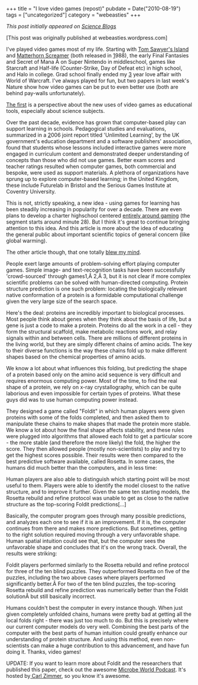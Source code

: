 +++
title = "I love video games (repost)"
pubdate = Date("2010-08-19")
tags = ["uncategorized"]
category = "webeasties"
+++

_This post initially appeared on [Science Blogs](http://scienceblogs.com/webeasties)_

[This post was originally published at webeasties.wordpress.com]

I've played video games most of my life. Starting with [Tom Sawyer's Island](http://www.mobygames.com/game/chase-on-tom-sawyers-island) and [Matterhorn Screamer](http://www.mobygames.com/game/matterhorn-screamer) (both released in [1](ref-link-1)988), the early Final Fantasies and Secret of Mana Â on Super Nintendo in middleschool, games like Starcraft and Half-life (Counter-Strike, Day of Defeat etc) in high school, and Halo in college. Grad school finally ended my [3](ref-link-3) year love affair with World of Warcraft. I've always played for fun, but two papers in last week's Nature show how video games can be put to even better use (both are behind pay-walls unfortunately).

[The first](http://www.nature.com.ezp-prod1.hul.harvard.edu/nature/journal/v466/n7307/full/466695a.html) is a perspective about the new uses of video games as educational tools, especially about science subjects.

Over the past decade, evidence has grown that computer-based play can support learning in schools. Pedagogical studies and evaluations, summarized in a [2](ref-link-2)006 joint report titled 'Unlimited Learning', by the UK government's education department and a software publishers' association, found that students whose lessons included interactive games were more engaged in curriculum content and demonstrated deeper understanding of concepts than those who did not use games. Better exam scores and teacher ratings resulted when computer games, both commercial and bespoke, were used as support materials. A plethora of organizations have sprung up to explore computer-based learning; in the United Kingdom, these include Futurelab in Bristol and the Serious Games Institute at Coventry University.

This is not, strictly speaking, a new idea - using games for learning has been steadily increasing in popularity for over a decade. There are even plans to develop a charter highschool centered [entirely around gaming](http://www.wpr.org/book/090614b.cfm) (the segment starts around minute 28). But I think it's great to continue bringing attention to this idea. And this article is more about the idea of educating the general public about important scientific topics of general concern (like global warming).

The other article though, that one totally [blew my mind](http://www.nature.com.ezp-prod1.hul.harvard.edu/nature/journal/v466/n7307/full/nature09304.html).

People exert large amounts of problem-solving effort playing computer games. Simple image- and text-recognition tasks have been successfully 'crowd-sourced' through games1,Â 2,Â 3, but it is not clear if more complex scientific problems can be solved with human-directed computing. Protein structure prediction is one such problem: locating the biologically relevant native conformation of a protein is a formidable computational challenge given the very large size of the search space.

Here's the deal: proteins are incredibly important to biological processes. Most people think about genes when they think about the basis of life, but a gene is just a code to make a protein. Proteins do all the work in a cell - they form the structural scaffold, make metabolic reactions work, and relay signals within and between cells. There are millions of different proteins in the living world, but they are simply different chains of amino acids. The key to their diverse functions is the way these chains fold up to make different shapes based on the chemical properties of amino acids.

We know a lot about what influences this folding, but predicting the shape of a protein based only on the amino acid sequence is very difficult and requires enormous computing power. Most of the time, to find the real shape of a protein, we rely on x-ray crystallography, which can be quite laborious and even impossible for certain types of proteins. What these guys did was to use human computing power instead.

They designed a game called "Foldit" in which human players were given proteins with some of the folds completed, and then asked them to manipulate these chains to make shapes that made the protein more stable. We know a lot about how the final shape affects stability, and these rules were plugged into algorithms that allowed each fold to get a particular score - the more stable (and therefore the more likely) the fold, the higher the score. They then allowed people (mostly non-scientists) to play and try to get the highest scores possible. Their results were then compared to the best predictive software available, called Rosetta. In some cases, the humans did much better than the computers, and in less time:

Human players are also able to distinguish which starting point will be most useful to them. Players were able to identify the model closest to the native structure, and to improve it further. Given the same ten starting models, the Rosetta rebuild and refine protocol was unable to get as close to the native structure as the top-scoring Foldit predictions[...]

Basically, the computer program goes through many possible predictions, and analyzes each one to see if it is an improvement. If it is, the computer continues from there and makes more predictions. But sometimes, getting to the right solution required moving through a very unfavorable shape. Human spatial intuition could see that, but the computer sees the unfavorable shape and concludes that it's on the wrong track. Overall, the results were striking:

Foldit players performed similarly to the Rosetta rebuild and refine protocol for three of the ten blind puzzles. They outperformed Rosetta on five of the puzzles, including the two above cases where players performed significantly better.Â For two of the ten blind puzzles, the top-scoring Rosetta rebuild and refine prediction was numerically better than the Foldit solutionÂ but still basically incorrect.

Humans couldn't best the computer in every instance though. When just given completely unfolded chains, humans were pretty bad at getting all the local folds right - there was just too much to do. But this is precisely where our current computer models do very well. Combining the best parts of the computer with the best parts of human intuition could greatly enhance our understanding of protein structure. And using this method, even non-scientists can make a huge contribution to this advancement, and have fun doing it. Thanks, video games!

UPDATE: If you want to learn more about Foldit and the researchers that published this paper, check out the awesome [Microbe World Podcast](http://goo.gl/JHn1). It's hosted by[ Carl Zimmer](http://blogs.discovermagazine.com/loom/), so you know it's awesome.

      
  
